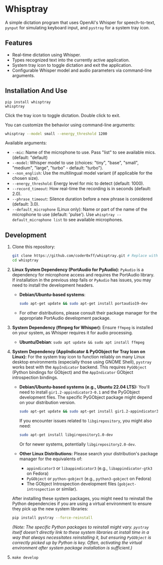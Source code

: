 # Whisptray

A simple dictation program that uses OpenAI's Whisper for speech-to-text, 
`pynput` for simulating keyboard input, and `pystray` for a system tray icon.

## Features

- Real-time dictation using Whisper.
- Types recognized text into the currently active application.
- System tray icon to toggle dictation and exit the application.
- Configurable Whisper model and audio parameters via command-line arguments.

## Installation And Use

```
pip install whisptray
whisptray
```

Click the tray icon to toggle dictation. Double click to exit.

You can customize the behavior using command-line arguments:

```bash
whisptray --model small --energy_threshold 1200
```

Available arguments:
- `--mic`: Name of the microphone to use. Pass "list" to see available mics. (default: "default)
- `--model`: Whisper model to use (choices: "tiny", "base", "small", "medium", "large", "turbo" - default: "turbo").
- `--non_english`: Use the multilingual model variant (if applicable for the chosen size).
- `--energy_threshold`: Energy level for mic to detect (default: 1000).
- `--record_timeout`: How real-time the recording is in seconds (default: 2.0).
- `--phrase_timeout`: Silence duration before a new phrase is considered (default: 3.0).
- `--default_microphone` (Linux only): Name or part of the name of the microphone to use (default: 'pulse'). Use `whisptray --default_microphone list` to see available microphones.

## Development

1. Clone this repository:
   ```bash
   git clone https://github.com/coder0xff/whisptray.git # Replace with your repo URL
   cd whisptray
   ```

2. **Linux System Dependency (PortAudio for PyAudio):**
   `PyAudio` is a dependency for microphone access and requires the PortAudio library. If installation in the previous step fails or `PyAudio` has issues, you may need to install the development headers.
   - **Debian/Ubuntu-based systems**:
     ```bash
     sudo apt-get update && sudo apt-get install portaudio19-dev
     ```
   - For other distributions, please consult their package manager for the appropriate PortAudio development package.

3. **System Dependency (ffmpeg for Whisper):**
   Ensure `ffmpeg` is installed on your system, as Whisper requires it for audio processing.
   - **Ubuntu/Debian**: `sudo apt update && sudo apt install ffmpeg`


4. **System Dependency (AppIndicator & PyGObject for Tray Icon on Linux):**
   For the system tray icon to function reliably on many Linux desktop environments (especially those using GNOME Shell), `pystray` works best with the `AppIndicator` backend. This requires `PyGObject` (Python bindings for GObject) and the `AppIndicator` GObject introspection bindings.

   - **Debian/Ubuntu-based systems (e.g., Ubuntu 22.04 LTS):**
     You'll need to install `gir1.2-appindicator3-0.1` and the PyGObject development files. The specific PyGObject package might depend on your distribution version.
     ```bash
     sudo apt-get update && sudo apt-get install gir1.2-appindicator3-0.1 python3-gi python3-gi-cairo gir1.2-gtk-3.0
     ```
     If you encounter issues related to `libgirepository`, you might also need:
     ```bash
     sudo apt-get install libgirepository1.0-dev
     ```
     Or for newer systems, potentially `libgirepository2.0-dev`.

   - **Other Linux Distributions:**
     Please search your distribution's package manager for the equivalents of:
       - `appindicator3` or `libappindicator3` (e.g., `libappindicator-gtk3` on Fedora)
       - `PyGObject` or `python-gobject` (e.g., `python3-gobject` on Fedora)
       - The GObject Introspection development files (`gobject-introspection` or similar).

   After installing these system packages, you might need to reinstall the Python dependencies if you are using a virtual environment to ensure they pick up the new system libraries:
   ```bash
   pip install pystray --force-reinstall
   ```
   *(Note: The specific Python packages to reinstall might vary. `pystray` itself doesn't directly link to these system libraries at install time in a way that always necessitates reinstalling it, but ensuring `PyGObject` is correctly picked up by Python is key. Often, activating the virtual environment *after* system package installation is sufficient.)*

5. `make develop`
